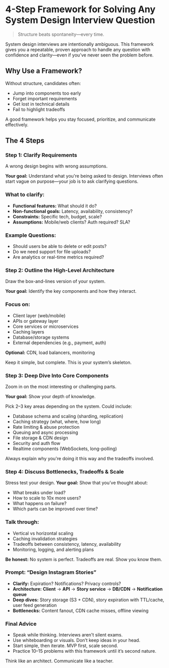 # 4-Step Framework for Solving Any System Design Interview Question
> Structure beats spontaneity—every time.

System design interviews are intentionally ambiguous. This framework gives you a repeatable, proven approach to handle any question with confidence and clarity—even if you’ve never seen the problem before.

## Why Use a Framework?
Without structure, candidates often:
- Jump into components too early
- Forget important requirements
- Get lost in technical details
- Fail to highlight tradeoffs

A good framework helps you stay focused, prioritize, and communicate effectively.

## The 4 Steps
### Step 1: Clarify Requirements
A wrong design begins with wrong assumptions.

**Your goal:** Understand what you're being asked to design. Interviews often start vague on purpose—your job is to ask clarifying questions.

### What to clarify:
- **Functional features:** What should it do?
- **Non-functional goals:** Latency, availability, consistency?
- **Constraints:** Specific tech, budget, scale?
- **Assumptions:** Mobile/web clients? Auth required? SLA?

### Example Questions:
- Should users be able to delete or edit posts?
- Do we need support for file uploads?
- Are analytics or real-time metrics required?

### Step 2: Outline the High-Level Architecture
Draw the box-and-lines version of your system.

**Your goal:** Identify the key components and how they interact.

### Focus on:
- Client layer (web/mobile)
- APIs or gateway layer
- Core services or microservices
- Caching layers
- Database/storage systems
- External dependencies (e.g., payment, auth)

**Optional:** CDN, load balancers, monitoring

Keep it simple, but complete. This is your system’s skeleton.

### Step 3: Deep Dive Into Core Components
Zoom in on the most interesting or challenging parts.

**Your goal:** Show your depth of knowledge.

Pick 2–3 key areas depending on the system. Could include:
- Database schema and scaling (sharding, replication)
- Caching strategy (what, where, how long)
- Rate limiting & abuse protection
- Queuing and async processing
- File storage & CDN design
- Security and auth flow
- Realtime components (WebSockets, long-polling)

Always explain why you're doing it this way and the tradeoffs involved.

### Step 4: Discuss Bottlenecks, Tradeoffs & Scale
Stress test your design.
**Your goal:** Show that you’ve thought about:
- What breaks under load?
- How to scale to 10x more users?
- What happens on failure?
- Which parts can be improved over time?

### Talk through:
- Vertical vs horizontal scaling
- Caching invalidation strategies
- Tradeoffs between consistency, latency, availability
- Monitoring, logging, and alerting plans

**Be honest:** No system is perfect. Tradeoffs are real. Show you know them.

### Prompt: “Design Instagram Stories”
- **Clarify:** Expiration? Notifications? Privacy controls?
- **Architecture:** **Client** → **API** → **Story service** → **DB/CDN** → **Notification queue**
- **Deep dives:** Story storage (S3 + CDN), story expiration with TTL/cache, user feed generation
- **Bottlenecks:** Content fanout, CDN cache misses, offline viewing

### Final Advice
- Speak while thinking. Interviews aren't silent exams.
- Use whiteboarding or visuals. Don’t keep ideas in your head.
- Start simple, then iterate. MVP first, scale second.
- Practice 10–15 problems with this framework until it’s second nature.

Think like an architect. Communicate like a teacher.
